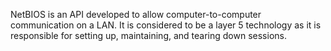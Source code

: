 NetBIOS is an API developed to allow computer-to-computer communication on a LAN. It is considered to be a layer 5 technology as it is responsible for setting up, maintaining, and tearing down sessions.